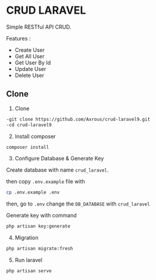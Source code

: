 
# CRUD LARAVEL

Simple RESTful API CRUD.

Features :

- Create User
- Get All User
- Get User By Id
- Update User
- Delete User

## Clone

1. Clone

```bash
-git clone https://github.com/Axrous/crud-laravel9.git
-cd crud-laravel9
```

2. Install composer
```bash
composer install
```

3. Configure Database & Generate Key

Create database with name `crud_laravel`.

then copy `.env.example` file with

```bash
cp .env.example .env
```

then, go to `.env` change the `DB_DATABASE` with `crud_laravel`

Generate key with command
```bash
php artisan key:generate
```

4. Migration

```bash
php artisan migrate:fresh
```

5. Run laravel
```bash
php artisan serve
```